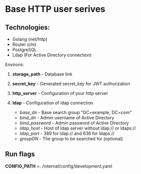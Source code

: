 # Base HTTP user serives


## Technologies:

+ Golang (net/http)
+ Router (chi)
+ PostgreSQL
+ Ldap (For Active Directory connection)

Environs:

1. **storage_path** - Database link

2. **secret_key** -  Generated secret_key for JWT authorization

3. **http_server** - Configuration of your http server

4. **ldap** - Configuration of ldap connection

    + *base_dn* - Base search group "DC=example, DC=com"
    + *bind_dn* - Admin username of Active Directory
    + *bind_password* - Admin password of Active Directory
    + *ldap_host* - Host of ldap server without ldap:// or ldaps://
    + *ldap_port* - 389 for ldap:// and 636 for ldaps://
    + *groupDN* - The group to be searched for (optional)

  ## Run flags
  **CONFIG_PATH** =. /internal/config/development.yaml
